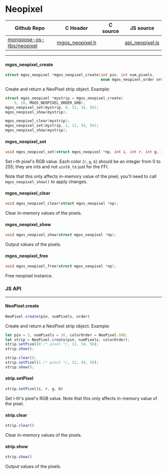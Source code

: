 # Neopixel
| Github Repo | C Header | C source  | JS source |
| ----------- | -------- | --------  | ----------------- |
| [mongoose-os-libs/neopixel](https://github.com/mongoose-os-libs/neopixel) | [mgos_neopixel.h](https://github.com/mongoose-os-libs/neopixel/tree/master/include/mgos_neopixel.h) | &nbsp;  | [api_neopixel.js](https://github.com/mongoose-os-libs/neopixel/tree/master/mjs_fs/api_neopixel.js)         |




 ----- 
#### mgos_neopixel_create

```c
struct mgos_neopixel *mgos_neopixel_create(int pin, int num_pixels,
                                           enum mgos_neopixel_order order);
```

Create and return a NeoPixel strip object. Example:
```c
struct mgos_neopixel *mystrip = mgos_neopixel_create(
    5, 16, MGOS_NEOPIXEL_ORDER_GRB);
mgos_neopixel_set(mystrip, 0, 12, 34, 56);
mgos_neopixel_show(mystrip);

mgos_neopixel_clear(mystrip);
mgos_neopixel_set(mystrip, 1, 12, 34, 56);
mgos_neopixel_show(mystrip);
```
 
#### mgos_neopixel_set

```c
void mgos_neopixel_set(struct mgos_neopixel *np, int i, int r, int g, int b);
```

Set i-th pixel's RGB value. Each color (`r`, `g`, `b`) should be an integer
from 0 to 255; they are ints and not `uint8_t`s just for the FFI.

Note that this only affects in-memory value of the pixel; you'll need to
call `mgos_neopixel_show()` to apply changes.
 
#### mgos_neopixel_clear

```c
void mgos_neopixel_clear(struct mgos_neopixel *np);
```

Clear in-memory values of the pixels.
 
#### mgos_neopixel_show

```c
void mgos_neopixel_show(struct mgos_neopixel *np);
```

Output values of the pixels.
 
#### mgos_neopixel_free

```c
void mgos_neopixel_free(struct mgos_neopixel *np);
```

Free neopixel instance.
 

### JS API

 --- 
#### NeoPixel.create

```javascript
NeoPixel.create(pin, numPixels, order)
```
Create and return a NeoPixel strip object. Example:
```javascript
let pin = 5, numPixels = 16, colorOrder = NeoPixel.GRB;
let strip = NeoPixel.create(pin, numPixels, colorOrder);
strip.setPixel(0 /* pixel */, 12, 34, 56);
strip.show();

strip.clear();
strip.setPixel(1 /* pixel */, 12, 34, 56);
strip.show();
```
#### strip.setPixel

```javascript
strip.setPixel(i, r, g, b)
```
Set i-th's pixel's RGB value.
Note that this only affects in-memory value of the pixel.
#### strip.clear

```javascript
strip.clear()
```
Clear in-memory values of the pixels.
#### strip.show

```javascript
strip.show()
```
Output values of the pixels.
